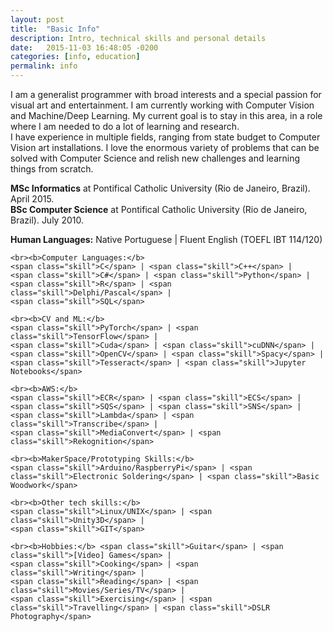 ```yaml
---
layout: post
title:  "Basic Info"
description: Intro, technical skills and personal details
date:   2015-11-03 16:48:05 -0200
categories: [info, education]
permalink: info
---
```


<p class="text">
I am a generalist programmer with broad interests and a special passion for visual art and entertainment. I am currently working with Computer Vision and Machine/Deep Learning. My current goal is to stay in this area, in a role where I am needed to do a lot of learning and research.
<br>
I have experience in multiple fields, ranging from state budget to Computer Vision art installations. I love the enormous variety of problems that can be solved with Computer Science and relish new challenges and learning things from scratch.
</p>

<p class="text">
    <b>MSc Informatics</b> at Pontifical Catholic University
    (Rio de Janeiro, Brazil). April 2015.
    <br>
    <b>BSc Computer Science</b> at Pontifical Catholic University
    (Rio de Janeiro, Brazil). July 2010.  
    <br>

<p class="text">
    <b>Human Languages:</b> Native Portuguese | Fluent English (TOEFL IBT 114/120)
    
    <br><b>Computer Languages:</b>
    <span class="skill">C</span> | <span class="skill">C++</span> |
    <span class="skill">C#</span> | <span class="skill">Python</span> |
    <span class="skill">R</span> | <span class="skill">Delphi/Pascal</span> |
    <span class="skill">SQL</span>
    
    <br><b>CV and ML:</b>
    <span class="skill">PyTorch</span> | <span class="skill">TensorFlow</span> |
    <span class="skill">Cuda</span> | <span class="skill">cuDNN</span> |
    <span class="skill">OpenCV</span> | <span class="skill">Spacy</span> |
    <span class="skill">Tesseract</span> | <span class="skill">Jupyter Notebooks</span>

    <br><b>AWS:</b>   
    <span class="skill">ECR</span> | <span class="skill">ECS</span> |
    <span class="skill">SQS</span> | <span class="skill">SNS</span> |
    <span class="skill">Lambda</span> | <span class="skill">Transcribe</span> |
    <span class="skill">MediaConvert</span> | <span class="skill">Rekognition</span>
    
    <br><b>MakerSpace/Prototyping Skills:</b>
    <span class="skill">Arduino/RaspberryPi</span> | <span class="skill">Electronic Soldering</span> | <span class="skill">Basic Woodwork</span>
 
    <br><b>Other tech skills:</b>
    <span class="skill">Linux/UNIX</span> | <span class="skill">Unity3D</span> |
    <span class="skill">GIT</span>
 
    <br><b>Hobbies:</b> <span class="skill">Guitar</span> | <span class="skill">[Video] Games</span> | 
    <span class="skill">Cooking</span> | <span class="skill">Writing</span> | 
    <span class="skill">Reading</span> | <span class="skill">Movies/Series/TV</span> | 
    <span class="skill">Exercising</span> | <span class="skill">Travelling</span> | <span class="skill">DSLR Photography</span>
</p>
